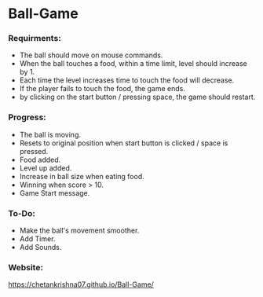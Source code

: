# Ball-Game
### Requirments:
- The ball should move on mouse commands.
- When the ball touches a food, within a time limit, level should increase by 1.
- Each time the level increases time to touch the food will decrease.
- If the player fails to touch the food, the game ends.
- by clicking on the start button / pressing space, the game should restart.

### Progress:
- The ball is moving.
- Resets to original position when start button is clicked / space is pressed.
- Food added.
- Level up added.
- Increase in ball size when eating food.
- Winning when score > 10.
- Game Start message.

### To-Do:
- Make the ball's movement smoother.
- Add Timer.
- Add Sounds.

### Website:
https://chetankrishna07.github.io/Ball-Game/
